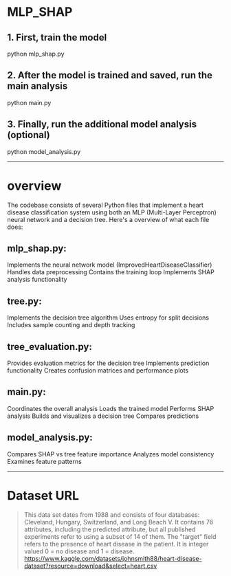 # MLP_SHAP
## 1. First, train the model
python mlp_shap.py

## 2. After the model is trained and saved, run the main analysis
python main.py

## 3. Finally, run the additional model analysis (optional)
python model_analysis.py
- - -
# overview
The codebase consists of several Python files that implement a heart disease classification system using both an MLP (Multi-Layer Perceptron) neural network and a decision tree. Here's a overview of what each file does:
## mlp_shap.py:
  Implements the neural network model (ImprovedHeartDiseaseClassifier)
  Handles data preprocessing
  Contains the training loop
  Implements SHAP analysis functionality
## tree.py:
  Implements the decision tree algorithm
  Uses entropy for split decisions
  Includes sample counting and depth tracking
## tree_evaluation.py:
  Provides evaluation metrics for the decision tree
  Implements prediction functionality
  Creates confusion matrices and performance plots
## main.py:
  Coordinates the overall analysis
  Loads the trained model
  Performs SHAP analysis
  Builds and visualizes a decision tree
  Compares predictions
## model_analysis.py:
  Compares SHAP vs tree feature importance
  Analyzes model consistency
  Examines feature patterns
- - - 
# Dataset URL
> This data set dates from 1988 and consists of four databases: Cleveland, Hungary, Switzerland, and Long Beach V. It contains 76 attributes, including the predicted attribute, but all published experiments refer to using a subset of 14 of them. The "target" field refers to the presence of heart disease in the patient. It is integer valued 0 = no disease and 1 = disease.
https://www.kaggle.com/datasets/johnsmith88/heart-disease-dataset?resource=download&select=heart.csv
